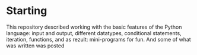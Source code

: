 # Starting
This repository described working with the basic features of the Python language: input and output, 
different datatypes, conditional statements, iteration, functions, and as rezult: mini-programs for fun.
And some of what was written was posted
